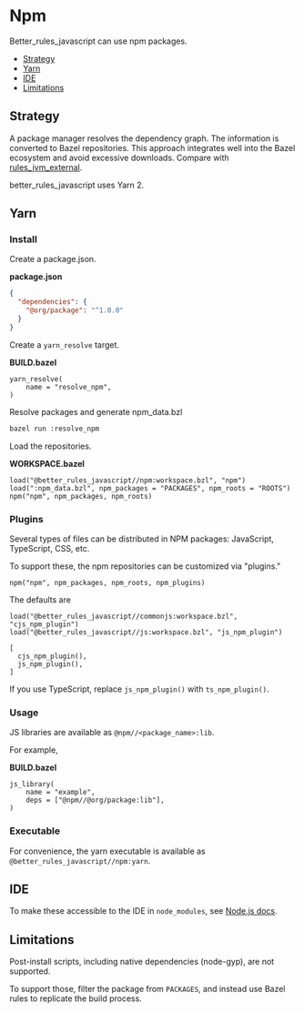 # Npm

Better_rules_javascript can use npm packages.

<!-- START doctoc generated TOC please keep comment here to allow auto update -->
<!-- DON'T EDIT THIS SECTION, INSTEAD RE-RUN doctoc TO UPDATE -->

- [Strategy](#strategy)
- [Yarn](#yarn)
- [IDE](#ide)
- [Limitations](#limitations)

<!-- END doctoc generated TOC please keep comment here to allow auto update -->

## Strategy

A package manager resolves the dependency graph. The information is converted to
Bazel repositories. This approach integrates well into the Bazel ecosystem and
avoid excessive downloads. Compare with
[rules_jvm_external](https://github.com/bazelbuild/rules_jvm_external).

better_rules_javascript uses Yarn 2.

## Yarn

### Install

Create a package.json.

**package.json**

```json
{
  "dependencies": {
    "@org/package": "^1.0.0"
  }
}
```

Create a `yarn_resolve` target.

**BUILD.bazel**

```bzl
yarn_resolve(
    name = "resolve_npm",
)
```

Resolve packages and generate npm_data.bzl

```sh
bazel run :resolve_npm
```

Load the repositories.

**WORKSPACE.bazel**

```bzl
load("@better_rules_javascript//npm:workspace.bzl", "npm")
load(":npm_data.bzl", npm_packages = "PACKAGES", npm_roots = "ROOTS")
npm("npm", npm_packages, npm_roots)
```

### Plugins

Several types of files can be distributed in NPM packages: JavaScript,
TypeScript, CSS, etc.

To support these, the npm repositories can be customized via "plugins."

```bzl
npm("npm", npm_packages, npm_roots, npm_plugins)
```

The defaults are

```bzl
load("@better_rules_javascript//commonjs:workspace.bzl", "cjs_npm_plugin")
load("@better_rules_javascript//js:workspace.bzl", "js_npm_plugin")

[
  cjs_npm_plugin(),
  js_npm_plugin(),
]
```

If you use TypeScript, replace `js_npm_plugin()` with `ts_npm_plugin()`.

### Usage

JS libraries are available as `@npm//<package_name>:lib`.

For example,

**BUILD.bazel**

```bzl
js_library(
    name = "example",
    deps = ["@npm//@org/package:lib"],
)
```

### Executable

For convenience, the yarn executable is available as
`@better_rules_javascript//npm:yarn`.

## IDE

To make these accessible to the IDE in `node_modules`, see
[Node.js docs](nodejs.md).

## Limitations

Post-install scripts, including native dependencies (node-gyp), are not
supported.

To support those, filter the package from `PACKAGES`, and instead use Bazel
rules to replicate the build process.
